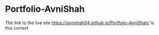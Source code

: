 # Portfolio-AvniShah
The link to the live site https://avnishah04.github.io/Portfolio-AvniShah/
Is this correct
